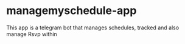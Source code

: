 # managemyschedule-app
This app is a telegram bot that manages schedules, tracked and also manage Rsvp within
